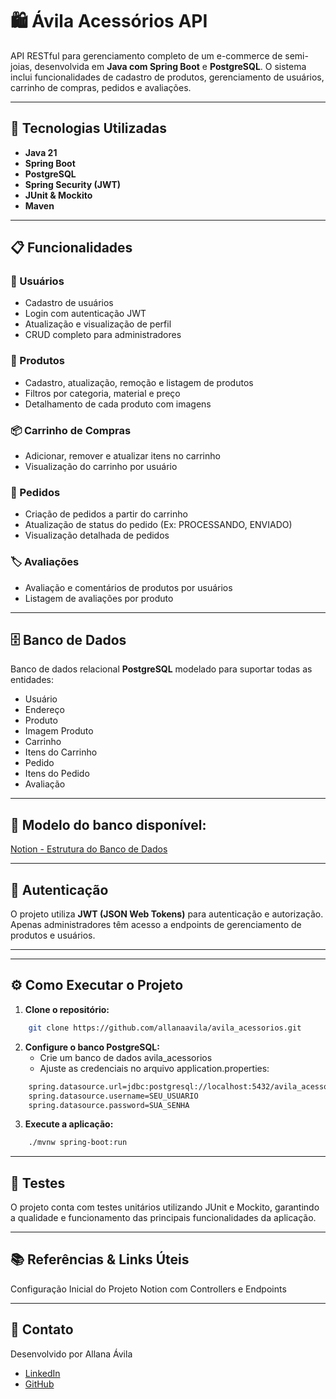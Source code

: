 # 🛍️ Ávila Acessórios API

API RESTful para gerenciamento completo de um e-commerce de semi-joias, desenvolvida em **Java com Spring Boot** e **PostgreSQL**. O sistema inclui funcionalidades de cadastro de produtos, gerenciamento de usuários, carrinho de compras, pedidos e avaliações.

---

## 🚀 Tecnologias Utilizadas

- **Java 21**
- **Spring Boot**
- **PostgreSQL**
- **Spring Security (JWT)**
- **JUnit & Mockito**
- **Maven**

---
## 📋 Funcionalidades

### 🔐 Usuários
- Cadastro de usuários
- Login com autenticação JWT
- Atualização e visualização de perfil
- CRUD completo para administradores

### 🛒 Produtos
- Cadastro, atualização, remoção e listagem de produtos
- Filtros por categoria, material e preço
- Detalhamento de cada produto com imagens

### 📦 Carrinho de Compras
- Adicionar, remover e atualizar itens no carrinho
- Visualização do carrinho por usuário

### 📝 Pedidos
- Criação de pedidos a partir do carrinho
- Atualização de status do pedido (Ex: PROCESSANDO, ENVIADO)
- Visualização detalhada de pedidos

### 🏷️ Avaliações
- Avaliação e comentários de produtos por usuários
- Listagem de avaliações por produto

---

## 🗄️ Banco de Dados

Banco de dados relacional **PostgreSQL** modelado para suportar todas as entidades:

- Usuário
- Endereço
- Produto
- Imagem Produto
- Carrinho
- Itens do Carrinho
- Pedido
- Itens do Pedido
- Avaliação

---

## 📄 **Modelo do banco disponível:**  
[Notion - Estrutura do Banco de Dados](https://impartial-mulberry-4be.notion.site/Projeto-vila-Acess-rios-1a60c8057cd78098b1fbc7f5b821aa26?pvs=74)

---

## 🔑 Autenticação

O projeto utiliza **JWT (JSON Web Tokens)** para autenticação e autorização. Apenas administradores têm acesso a endpoints de gerenciamento de produtos e usuários.

---



---

## ⚙️ Como Executar o Projeto

1. **Clone o repositório:**

```bash
    git clone https://github.com/allanaavila/avila_acessorios.git
```

2. **Configure o banco PostgreSQL:**
   * Crie um banco de dados avila_acessorios
   * Ajuste as credenciais no arquivo application.properties:
```bash
    spring.datasource.url=jdbc:postgresql://localhost:5432/avila_acessorios
    spring.datasource.username=SEU_USUARIO
    spring.datasource.password=SUA_SENHA
```
3. **Execute a aplicação:**
```bash
    ./mvnw spring-boot:run
```

---

## 🧪 Testes
O projeto conta com testes unitários utilizando JUnit e Mockito, garantindo a qualidade e funcionamento das principais funcionalidades da aplicação.

--- 

## 📚 Referências & Links Úteis
Configuração Inicial do Projeto
Notion com Controllers e Endpoints

---

## 📩 Contato
Desenvolvido por Allana Ávila

- [LinkedIn](https://www.linkedin.com/in/allanaavila/)
- [GitHub](https://github.com/allanaavila)

